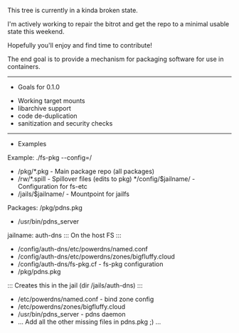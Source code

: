 This tree is currently in a kinda broken state.

I'm actively working to repair the bitrot and get the
repo to a minimal usable state this weekend.

Hopefully you'll enjoy and find time to contribute!

The end goal is to provide a mechanism for packaging
software for use in containers.

---
* Goals for 0.1.0
- Working target mounts
- libarchive support
- code de-duplication
- sanitization and security checks

---
* Examples

Example: ./fs-pkg --config=/
* /pkg/*.pkg		- Main package repo (all packages)
* /rw/*.spill		- Spillover files (edits to pkg)
*/config/$jailname/	- Configuration for fs-etc
* /jails/$jailname/	- Mountpoint for jailfs


Packages:
/pkg/pdns.pkg
*	/usr/bin/pdns_server

jailname: auth-dns
::: On the host FS :::
*	/config/auth-dns/etc/powerdns/named.conf
*	/config/auth-dns/etc/powerdns/zones/bigfluffy.cloud
*	/config/auth-dns/fs-pkg.cf	- fs-pkg configuration
*	/pkg/pdns.pkg

::: Creates this in the jail (dir /jails/auth-dns) :::
*	/etc/powerdns/named.conf	- bind zone config
*	/etc/powerdns/zones/bigfluffy.cloud
*	/usr/bin/pdns_server		- pdns daemon
*    ... Add all the other missing files in pdns.pkg ;) ...

